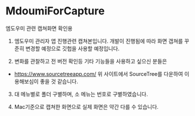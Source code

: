 # MdoumiForCapture
엠도우미 관련 캡쳐화면 확인용

1. 엠도우미 관리자 앱 진행관련 캡쳐본입니다. 개발이 진행됨에 따라 화면 갭쳐를 꾸준히 변경할 예정으로 깃헙을 사용할 예정입니다.

2. 변화를 관찰하고 전 버전 확인등 기타 기능들을 사용하고 싶으신 분들은 
 - https://www.sourcetreeapp.com/
 위 사이트에서 SourceTree를 다운하여 이용해보심이 좋을 것 같습니다.

3. 대 메뉴별로 폴더 구별하며, 소 메뉴는 번호로 구별하였습니다.

4. Mac기준으로 캡쳐한 화면으로 실제 화면은 약간 다를 수 있습니다.
